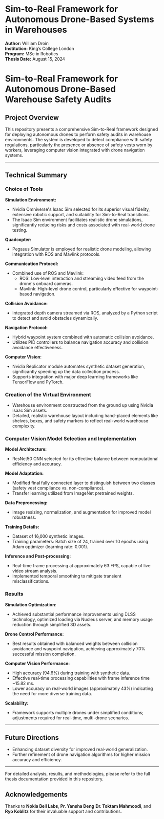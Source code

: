 # Sim-to-Real Framework for Autonomous Drone-Based Systems in Warehouses

**Author:** William Droin  
**Institution:** King’s College London  
**Program:** MSc in Robotics  
**Thesis Date:** August 15, 2024
# Sim-to-Real Framework for Autonomous Drone-Based Warehouse Safety Audits

## Project Overview
This repository presents a comprehensive Sim-to-Real framework designed for deploying autonomous drones to perform safety audits in warehouse environments. The system is developed to detect compliance with safety regulations, particularly the presence or absence of safety vests worn by workers, leveraging computer vision integrated with drone navigation systems.

---

## Technical Summary

### Choice of Tools

**Simulation Environment:**
- Nvidia Omniverse's Isaac Sim selected for its superior visual fidelity, extensive robotic support, and suitability for Sim-to-Real transitions.
- The Isaac Sim environment facilitates realistic drone simulations, significantly reducing risks and costs associated with real-world drone testing.

**Quadcopter:**
- Pegasus Simulator is employed for realistic drone modeling, allowing integration with ROS and Mavlink protocols.

**Communication Protocol:**
- Combined use of ROS and Mavlink:
  - ROS: Low-level interaction and streaming video feed from the drone's onboard cameras.
  - Mavlink: High-level drone control, particularly effective for waypoint-based navigation.

**Collision Avoidance:**
- Integrated depth camera streamed via ROS, analyzed by a Python script to detect and avoid obstacles dynamically.

**Navigation Protocol:**
- Hybrid waypoint system combined with automatic collision avoidance.
- Utilizes PID controllers to balance navigation accuracy and collision avoidance effectiveness.

**Computer Vision:**
- Nvidia Replicator module automates synthetic dataset generation, significantly speeding up the data collection process.
- Supports integration with major deep learning frameworks like TensorFlow and PyTorch.

### Creation of the Virtual Environment
- Warehouse environment constructed from the ground up using Nvidia Isaac Sim assets.
- Detailed, realistic warehouse layout including hand-placed elements like shelves, boxes, and safety markers to reflect real-world warehouse complexity.

### Computer Vision Model Selection and Implementation

**Model Architecture:**
- ResNet50 CNN selected for its effective balance between computational efficiency and accuracy.

**Model Adaptation:**
- Modified final fully connected layer to distinguish between two classes (safety vest compliance vs. non-compliance).
- Transfer learning utilized from ImageNet pretrained weights.

**Data Preprocessing:**
- Image resizing, normalization, and augmentation for improved model robustness.

**Training Details:**
- Dataset of 16,000 synthetic images.
- Training parameters: Batch size of 24, trained over 10 epochs using Adam optimizer (learning rate: 0.001).

**Inference and Post-processing:**
- Real-time frame processing at approximately 63 FPS, capable of live video stream analysis.
- Implemented temporal smoothing to mitigate transient misclassifications.

### Results

**Simulation Optimization:**
- Achieved substantial performance improvements using DLSS technology, optimized loading via Nucleus server, and memory usage reduction through simplified 3D assets.

**Drone Control Performance:**
- Best results obtained with balanced weights between collision avoidance and waypoint navigation, achieving approximately 70% successful mission completion.

**Computer Vision Performance:**
- High accuracy (94.6%) during training with synthetic data.
- Effective real-time processing capabilities with frame inference time ~15.82 ms.
- Lower accuracy on real-world images (approximately 43%) indicating the need for more diverse training data.

**Scalability:**
- Framework supports multiple drones under simplified conditions; adjustments required for real-time, multi-drone scenarios.

---

## Future Directions
- Enhancing dataset diversity for improved real-world generalization.
- Further refinement of drone navigation algorithms for higher mission accuracy and efficiency.

---

For detailed analysis, results, and methodologies, please refer to the full thesis documentation provided in this repository.

## Acknowledgements

Thanks to **Nokia Bell Labs**, **Pr. Yansha Deng** **Dr. Toktam Mahmoodi**, and **Ryo Koblitz** for their invaluable support and contributions.

